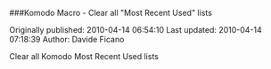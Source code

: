 ###Komodo Macro - Clear all "Most Recent Used" lists

Originally published: 2010-04-14 06:54:10
Last updated: 2010-04-14 07:18:39
Author: Davide Ficano

Clear all Komodo Most Recent Used lists